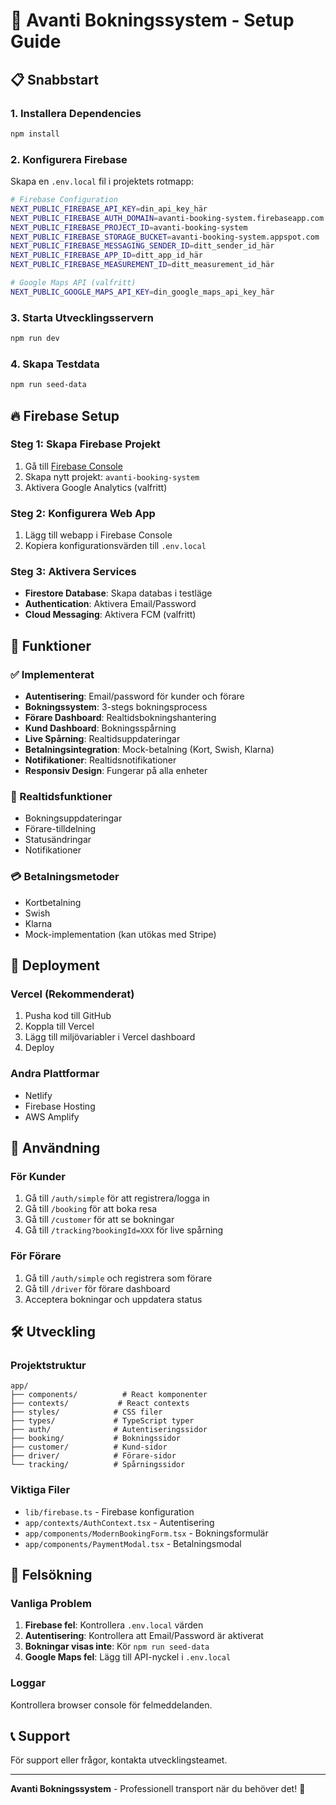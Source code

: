 # 🚀 Avanti Bokningssystem - Setup Guide

## 📋 Snabbstart

### 1. Installera Dependencies
```bash
npm install
```

### 2. Konfigurera Firebase
Skapa en `.env.local` fil i projektets rotmapp:

```bash
# Firebase Configuration
NEXT_PUBLIC_FIREBASE_API_KEY=din_api_key_här
NEXT_PUBLIC_FIREBASE_AUTH_DOMAIN=avanti-booking-system.firebaseapp.com
NEXT_PUBLIC_FIREBASE_PROJECT_ID=avanti-booking-system
NEXT_PUBLIC_FIREBASE_STORAGE_BUCKET=avanti-booking-system.appspot.com
NEXT_PUBLIC_FIREBASE_MESSAGING_SENDER_ID=ditt_sender_id_här
NEXT_PUBLIC_FIREBASE_APP_ID=ditt_app_id_här
NEXT_PUBLIC_FIREBASE_MEASUREMENT_ID=ditt_measurement_id_här

# Google Maps API (valfritt)
NEXT_PUBLIC_GOOGLE_MAPS_API_KEY=din_google_maps_api_key_här
```

### 3. Starta Utvecklingsservern
```bash
npm run dev
```

### 4. Skapa Testdata
```bash
npm run seed-data
```

## 🔥 Firebase Setup

### Steg 1: Skapa Firebase Projekt
1. Gå till [Firebase Console](https://console.firebase.google.com/)
2. Skapa nytt projekt: `avanti-booking-system`
3. Aktivera Google Analytics (valfritt)

### Steg 2: Konfigurera Web App
1. Lägg till webapp i Firebase Console
2. Kopiera konfigurationsvärden till `.env.local`

### Steg 3: Aktivera Services
- **Firestore Database**: Skapa databas i testläge
- **Authentication**: Aktivera Email/Password
- **Cloud Messaging**: Aktivera FCM (valfritt)

## 🎯 Funktioner

### ✅ Implementerat
- **Autentisering**: Email/password för kunder och förare
- **Bokningssystem**: 3-stegs bokningsprocess
- **Förare Dashboard**: Realtidsbokningshantering
- **Kund Dashboard**: Bokningsspårning
- **Live Spårning**: Realtidsuppdateringar
- **Betalningsintegration**: Mock-betalning (Kort, Swish, Klarna)
- **Notifikationer**: Realtidsnotifikationer
- **Responsiv Design**: Fungerar på alla enheter

### 🔄 Realtidsfunktioner
- Bokningsuppdateringar
- Förare-tilldelning
- Statusändringar
- Notifikationer

### 💳 Betalningsmetoder
- Kortbetalning
- Swish
- Klarna
- Mock-implementation (kan utökas med Stripe)

## 🚀 Deployment

### Vercel (Rekommenderat)
1. Pusha kod till GitHub
2. Koppla till Vercel
3. Lägg till miljövariabler i Vercel dashboard
4. Deploy

### Andra Plattformar
- Netlify
- Firebase Hosting
- AWS Amplify

## 📱 Användning

### För Kunder
1. Gå till `/auth/simple` för att registrera/logga in
2. Gå till `/booking` för att boka resa
3. Gå till `/customer` för att se bokningar
4. Gå till `/tracking?bookingId=XXX` för live spårning

### För Förare
1. Gå till `/auth/simple` och registrera som förare
2. Gå till `/driver` för förare dashboard
3. Acceptera bokningar och uppdatera status

## 🛠️ Utveckling

### Projektstruktur
```
app/
├── components/          # React komponenter
├── contexts/           # React contexts
├── styles/            # CSS filer
├── types/             # TypeScript typer
├── auth/              # Autentiseringssidor
├── booking/           # Bokningssidor
├── customer/          # Kund-sidor
├── driver/            # Förare-sidor
└── tracking/          # Spårningssidor
```

### Viktiga Filer
- `lib/firebase.ts` - Firebase konfiguration
- `app/contexts/AuthContext.tsx` - Autentisering
- `app/components/ModernBookingForm.tsx` - Bokningsformulär
- `app/components/PaymentModal.tsx` - Betalningsmodal

## 🔧 Felsökning

### Vanliga Problem
1. **Firebase fel**: Kontrollera `.env.local` värden
2. **Autentisering**: Kontrollera att Email/Password är aktiverat
3. **Bokningar visas inte**: Kör `npm run seed-data`
4. **Google Maps fel**: Lägg till API-nyckel i `.env.local`

### Loggar
Kontrollera browser console för felmeddelanden.

## 📞 Support

För support eller frågor, kontakta utvecklingsteamet.

---

**Avanti Bokningssystem** - Professionell transport när du behöver det! 🚗
